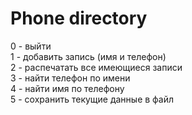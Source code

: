 # Phone directory
0 - выйти  
1 - добавить запись (имя и телефон)  
2 - распечатать все имеющиеся записи  
3 - найти телефон по имени  
4 - найти имя по телефону  
5 - сохранить текущие данные в файл
